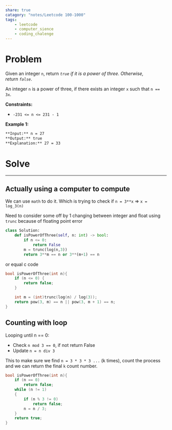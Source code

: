 ```yaml
---
share: true
catagory: "notes/Leetcode 100-1000"
tags:
    - leetcode
    - computer_sience
    - coding_chalenge
---
```


# Problem

Given an integer `n`, return _`true` if it is a power of three. Otherwise, return `false`_.

An integer `n` is a power of three, if there exists an integer `x` such that `n == 3x`.

**Constraints:**

- `-231 <= n <= 231 - 1`

**Example 1:**
```markdown
**Input:** n = 27
**Output:** true
**Explanation:** 27 = 33
```

# Solve
---
## Actually using a computer to compute 

We can use `math` to do it. Which is trying to check if `n = 3**x`  => `x = log_3(n)`

Need to consider some off by 1 changing between integer and float using `trunc` because of floating point error

```python
class Solution:
    def isPowerOfThree(self, n: int) -> bool:
        if n <= 0:
            return False
        m = trunc(log(n,3))
        return 3**m == n or 3**(m+1) == n
```

or equal c code
```c
bool isPowerOfThree(int n){
    if (n <= 0) {
        return false;
    }

    int m = (int)trunc(log(n) / log(3));
    return pow(3, m) == n || pow(3, m + 1) == n;
}
```

## Counting with loop
Looping until n == 0:
- Check `n mod 3 == 0`, if not return False
- Update `n = n div 3`

This to make sure we find  `n = 3 * 3 * 3 ...` (k times), count the process and we can return the final `k` count number.

```c
bool isPowerOfThree(int n){
    if (n == 0)
        return false;
    while (n != 1)
    {
        if (n % 3 != 0)
            return false;
        n = n / 3;
    }
    return true;
}
```
